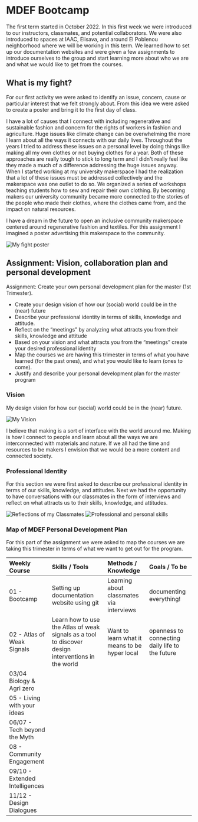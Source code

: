 # MDEF Bootcamp

The first term started in October 2022. In this first week we were introduced to our instructors, classmates, and potential collaborators. We were also introduced to spaces at IAAC, Elisava, and around El Poblenou neighborhood where we will be working in this term. We learned how to set up our documentation websites and were given a few assignments to introduce ourselves to the group and start learning more about who we are and what we would like to get from the courses. 

## What is my fight? 

For our first activity we were asked to identify an issue, concern, cause or particular interest that we felt strongly about. From this idea we were asked to create a poster and bring it to the first day of class. 

I have a lot of causes that I connect with including regenerative and sustainable fashion and concern for the rights of workers in fashion and agriculture. Huge issues like climate change can be overwhelming the more I learn about all the ways it connects with our daily lives. Throughout the years I tried to address these issues on a personal level by doing things like making all my own clothes or not buying clothes for a year. Both of these approaches are really tough to stick to long term and I didn't really feel like they made a much of a difference addressing the huge issues anyway. When I started working at my university makerspace I had the realization that a lot of these issues must be addressed collectively and the makerspace was one outlet to do so. We organized a series of workshops teaching students how to sew and repair their own clothing. By becoming makers our university community became more connected to the stories of the people who made their clothes, where the clothes came from, and the impact on natural resources. 

I have a dream in the future to open an inclusive community makerspace centered around regenerative fashion and textiles. For this assignment I imagined a poster advertising this makerspace to the community. 

![My fight poster](../images/term-01/bootcamp/RegenerationSpace.png)

## Assignment: Vision, collaboration plan and personal development

Assignment: Create your own personal development plan for the master (1st Trimester).

- Create your design vision of how our (social) world could be in the (near) future
- Describe your professional identity in terms of skills, knowledge and attitude.
- Reflect on the “meetings” by analyzing what attracts you from their skills, knowledge and attitude
- Based on your vision and what attracts you from the “meetings” create your desired professional
identity
- Map the courses we are having this trimester in terms of what you have learned (for the past ones),
and what you would like to learn (ones to come).
- Justify and describe your personal development plan for the master program


### Vision
My design vision for how our (social) world could be in the (near) future. 

![My Vision](../images/term-01/bootcamp/MDEFVision.png)

I believe that making is a sort of interface with the world around me. Making is how I connect to people and learn about all the ways we are interconnected with materials and nature. If we all had the time and resources to be makers I envision that we would be a more content and connected society. 

### Professional Identity

For this section we were first asked to describe our professional identity in terms of our skills, knowledge, and attitudes. Next we had the opportunity to have conversations with our classmates in the form of interviews and reflect on what attracts us to their skills, knowledge, and attitudes. 

![Reflections of my Classmates](../images/term-01/bootcamp/reflectionsinterviews.png)
![Professional and personal skills](../images/term-01/bootcamp/professionalskills.png)

### Map of MDEF Personal Development Plan

For this part of the assignment we were asked to map the courses we are taking this trimester in terms of what we want to get out for the program. 

|   Weekly Course   |  Skills / Tools               |  Methods / Knowledge          | Goals / To be                 |
|:------------------|:------------------------------|:------------------------------|:------------------------------|
| 01 - Bootcamp     |      Setting up documentation website using git    |   Learning about classmates via interviews     |  documenting everything!     |
| 02 - Atlas of Weak Signals | Learn how to use the Atlas of weak signals as a tool to discover design interventions in the world | Want to learn what it means to be hyper local| openness to connecting daily life to the future |
| 03/04 Biology & Agri zero |          |        |       |
| 05 - Living with your ideas |      |      |     |
| 06/07 - Tech beyond the Myth |      |      |      |
| 08 - Community Engagement |         |        |       |
| 09/10 - Extended Intelligences |       |        |       |
| 11/12 - Design Dialogues |      |      |      |

